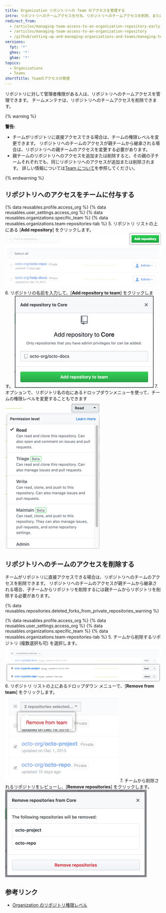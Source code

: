```yaml
---
title: Organization リポジトリへの Team のアクセスを管理する
intro: リポジトリへのチームアクセスを付与、リポジトリへのチームアクセスを削除、またはリポジトリへのチームの権限レベルを変更することができます。
redirect_from:
  - /articles/managing-team-access-to-an-organization-repository-early-access-program/
  - /articles/managing-team-access-to-an-organization-repository
  - /github/setting-up-and-managing-organizations-and-teams/managing-team-access-to-an-organization-repository
versions:
  fpt: '*'
  ghes: '*'
  ghae: '*'
topics:
  - Organizations
  - Teams
shortTitle: Teamのアクセスの管理
---
```


リポジトリに対して管理者権限がある人は、リポジトリへのチームアクセスを管理できます。 チームメンテナは、リポジトリへのチームアクセスを削除できます。

{% warning %}

**警告:**
- チームがリポジトリに直接アクセスできる場合は、チームの権限レベルを変更できます。 リポジトリへのチームのアクセスが親チームから継承される場合は、リポジトリへの親チームのアクセスを変更する必要があります。
- 親チームのリポジトリへのアクセスを追加または削除すると、その親の子チームそれぞれでも、同じリポジトリへのアクセスが追加または削除されます。 詳しい情報については[Team について](/articles/about-teams)を参照してください。

{% endwarning %}

## リポジトリへのアクセスをチームに付与する

{% data reusables.profile.access_org %}
{% data reusables.user_settings.access_org %}
{% data reusables.organizations.specific_team %}
{% data reusables.organizations.team-repositories-tab %}
5. リポジトリ リストの上にある [**Add repository**] をクリックします。 ![[Add repository] ボタン](/assets/images/help/organizations/add-repositories-button.png)
6. リポジトリの名前を入力して、[**Add repository to team**] をクリックします。 ![リポジトリ検索フィールド](/assets/images/help/organizations/team-repositories-add.png)
7. オプションで、リポジトリ名の右にあるドロップダウンメニューを使って、チームの権限レベルを変更することもできます ![リポジトリのアクセス レベルのドロップダウン](/assets/images/help/organizations/team-repositories-change-permission-level.png)

## リポジトリへのチームのアクセスを削除する

チームがリポジトリに直接アクセスできる場合は、リポジトリへのチームのアクセスを削除できます。 リポジトリへのチームのアクセスが親チームから継承される場合、子チームからリポジトリを削除するには親チームからリポジトリを削除する必要があります。

{% data reusables.repositories.deleted_forks_from_private_repositories_warning %}

{% data reusables.profile.access_org %}
{% data reusables.user_settings.access_org %}
{% data reusables.organizations.specific_team %}
{% data reusables.organizations.team-repositories-tab %}
5. チームから削除するリポジトリ (複数選択も可) を選択します。 ![いくつかのリポジトリがチェックボックスで選択されたチーム リポジトリのリスト](/assets/images/help/teams/select-team-repositories-bulk.png)
6. リポジトリ リストの上にあるドロップダウン メニューで、[**Remove from team**] をクリックします。 ![チームからリポジトリを削除するオプションのあるドロップダウン メニュー](/assets/images/help/teams/remove-team-repo-dropdown.png)
7. チームから削除されるリポジトリをレビューし、[**Remove repositories**] をクリックします。 ![チームがアクセスできなくなったリポジトリのリストがあるモーダル ボックス](/assets/images/help/teams/confirm-remove-team-repos.png)

## 参考リンク

- [Organization のリポジトリ権限レベル](/articles/repository-permission-levels-for-an-organization)
